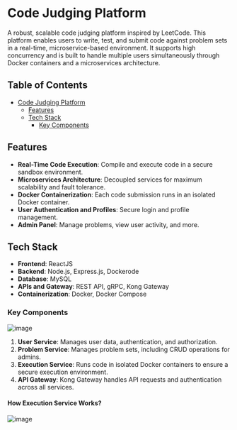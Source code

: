 # Code Judging Platform

A robust, scalable code judging platform inspired by LeetCode. This platform enables users to write, test, and submit code against problem sets in a real-time, microservice-based environment. It supports high concurrency and is built to handle multiple users simultaneously through Docker containers and a microservices architecture.

## Table of Contents

- [Code Judging Platform](#code-judging-platform)
  - [Features](#features)
  - [Tech Stack](#tech-stack)
    - [Key Components](#key-components)

## Features

- **Real-Time Code Execution**: Compile and execute code in a secure sandbox environment.
- **Microservices Architecture**: Decoupled services for maximum scalability and fault tolerance.
- **Docker Containerization**: Each code submission runs in an isolated Docker container.
- **User Authentication and Profiles**: Secure login and profile management.
- **Admin Panel**: Manage problems, view user activity, and more.

## Tech Stack

- **Frontend**: ReactJS
- **Backend**: Node.js, Express.js, Dockerode
- **Database**: MySQL
- **APIs and Gateway**: REST API, gRPC, Kong Gateway
- **Containerization**: Docker, Docker Compose

### Key Components
![image](https://github.com/user-attachments/assets/9b2acfad-3080-4dc9-9afa-84632f75cd50)


1. **User Service**: Manages user data, authentication, and authorization.
2. **Problem Service**: Manages problem sets, including CRUD operations for admins.
3. **Execution Service**: Runs code in isolated Docker containers to ensure a secure execution environment.
4. **API Gateway**: Kong Gateway handles API requests and authentication across all services.

#### How Execution Service Works?
![image](https://github.com/user-attachments/assets/b324c379-ef1f-4f5c-baa6-79dd5120b0ec)



